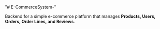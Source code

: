 "# E-CommerceSystem-" 

Backend for a simple e-commerce platform that manages **Products, Users, Orders, Order Lines, and Reviews**.
